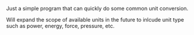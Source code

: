 Just a simple program that can quickly do some common unit conversion. 

Will expand the scope of available units in the future to inlcude unit type such as power, energy, force, pressure, etc. 
